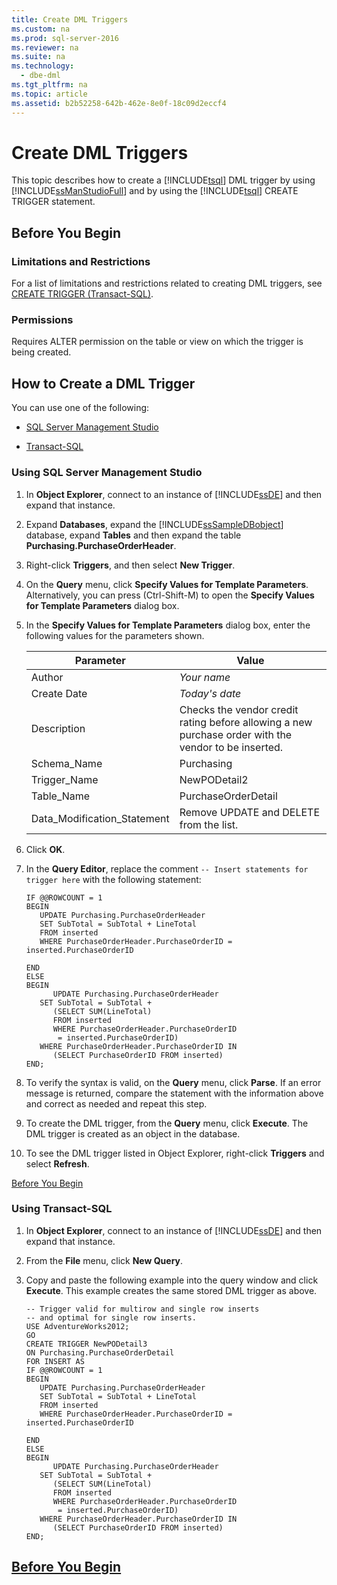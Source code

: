 ```yaml
---
title: Create DML Triggers
ms.custom: na
ms.prod: sql-server-2016
ms.reviewer: na
ms.suite: na
ms.technology: 
  - dbe-dml
ms.tgt_pltfrm: na
ms.topic: article
ms.assetid: b2b52258-642b-462e-8e0f-18c09d2eccf4
---
```

# Create DML Triggers
  This topic describes how to create a [!INCLUDE[tsql](../../Token/Other/tsql_md.md)] DML trigger by using [!INCLUDE[ssManStudioFull](../../Token/Other/ssManStudioFull_md.md)] and by using the [!INCLUDE[tsql](../../Token/Other/tsql_md.md)] CREATE TRIGGER statement.  
  
##  <a name="Top"></a> Before You Begin  
  
### Limitations and Restrictions  
 For a list of limitations and restrictions related to creating DML triggers, see [CREATE TRIGGER &#40;Transact-SQL&#41;](../Topic/CREATE%20TRIGGER%20\(Transact-SQL\).md).  
  
###  <a name="Permissions"></a> Permissions  
 Requires ALTER permission on the table or view on which the trigger is being created.  
  
##  <a name="Procedures"></a> How to Create a DML Trigger  
 You can use one of the following:  
  
-   [SQL Server Management Studio](#SSMSProcedure)  
  
-   [Transact\-SQL](#TsqlProcedure)  
  
###  <a name="SSMSProcedure"></a> Using SQL Server Management Studio  
  
1.  In **Object Explorer**, connect to an instance of [!INCLUDE[ssDE](../../Token/Other/ssDE_md.md)] and then expand that instance.  
  
2.  Expand **Databases**, expand the [!INCLUDE[ssSampleDBobject](../../Token/Other/ssSampleDBobject_md.md)] database, expand **Tables** and then expand the table **Purchasing.PurchaseOrderHeader**.  
  
3.  Right\-click **Triggers**, and then select **New Trigger**.  
  
4.  On the **Query** menu, click **Specify Values for Template Parameters**. Alternatively, you can press \(Ctrl\-Shift\-M\) to open the **Specify Values for Template Parameters** dialog box.  
  
5.  In the **Specify Values for Template Parameters** dialog box, enter the following values for the parameters shown.  
  
    |Parameter|Value|  
    |---------------|-----------|  
    |Author|*Your name*|  
    |Create Date|*Today's date*|  
    |Description|Checks the vendor credit rating before allowing a new purchase order with the vendor to be inserted.|  
    |Schema\_Name|Purchasing|  
    |Trigger\_Name|NewPODetail2|  
    |Table\_Name|PurchaseOrderDetail|  
    |Data\_Modification\_Statement|Remove UPDATE and DELETE from the list.|  
  
6.  Click **OK**.  
  
7.  In the **Query Editor**, replace the comment `-- Insert statements for trigger here` with the following statement:  
  
    ```tsql  
    IF @@ROWCOUNT = 1  
    BEGIN  
       UPDATE Purchasing.PurchaseOrderHeader  
       SET SubTotal = SubTotal + LineTotal  
       FROM inserted  
       WHERE PurchaseOrderHeader.PurchaseOrderID = inserted.PurchaseOrderID  
  
    END  
    ELSE  
    BEGIN  
          UPDATE Purchasing.PurchaseOrderHeader  
       SET SubTotal = SubTotal +   
          (SELECT SUM(LineTotal)  
          FROM inserted  
          WHERE PurchaseOrderHeader.PurchaseOrderID  
           = inserted.PurchaseOrderID)  
       WHERE PurchaseOrderHeader.PurchaseOrderID IN  
          (SELECT PurchaseOrderID FROM inserted)  
    END;  
    ```  
  
8.  To verify the syntax is valid, on the **Query** menu, click **Parse**. If an error message is returned, compare the statement with the information above and correct as needed and repeat this step.  
  
9. To create the DML trigger, from the **Query** menu, click **Execute**. The DML trigger is created as an object in the database.  
  
10. To see the DML trigger listed in Object Explorer, right\-click **Triggers** and select **Refresh**.  
  
 [Before You Begin](#Top)  
  
###  <a name="TsqlProcedure"></a> Using Transact\-SQL  
  
1.  In **Object Explorer**, connect to an instance of [!INCLUDE[ssDE](../../Token/Other/ssDE_md.md)] and then expand that instance.  
  
2.  From the **File** menu, click **New Query**.  
  
3.  Copy and paste the following example into the query window and click **Execute**. This example creates the same stored DML trigger as above.  
  
    ```  
    -- Trigger valid for multirow and single row inserts  
    -- and optimal for single row inserts.  
    USE AdventureWorks2012;  
    GO  
    CREATE TRIGGER NewPODetail3  
    ON Purchasing.PurchaseOrderDetail  
    FOR INSERT AS  
    IF @@ROWCOUNT = 1  
    BEGIN  
       UPDATE Purchasing.PurchaseOrderHeader  
       SET SubTotal = SubTotal + LineTotal  
       FROM inserted  
       WHERE PurchaseOrderHeader.PurchaseOrderID = inserted.PurchaseOrderID  
  
    END  
    ELSE  
    BEGIN  
          UPDATE Purchasing.PurchaseOrderHeader  
       SET SubTotal = SubTotal +   
          (SELECT SUM(LineTotal)  
          FROM inserted  
          WHERE PurchaseOrderHeader.PurchaseOrderID  
           = inserted.PurchaseOrderID)  
       WHERE PurchaseOrderHeader.PurchaseOrderID IN  
          (SELECT PurchaseOrderID FROM inserted)  
    END;  
    ```  
  
##  <a name="PowerShellProcedure"></a> [Before You Begin](#Top)  
  
  